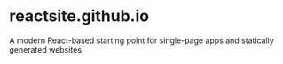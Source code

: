 # reactsite.github.io
A modern React-based starting point for single-page apps and statically generated websites
